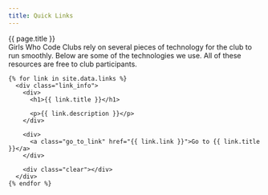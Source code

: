 ```yaml
---
title: Quick Links
---
```


<div id="links" class="post container">
  <div class="title">
    {{ page.title }}
  </div>

  <div class="content">
    Girls Who Code Clubs rely on several pieces of technology for the club to run smoothly. Below are some of the technologies we use. All of these resources are free to club participants.

    {% for link in site.data.links %}
      <div class="link_info">
        <div>
          <h1>{{ link.title }}</h1>

          <p>{{ link.description }}</p>
        </div>

        <div>
          <a class="go_to_link" href="{{ link.link }}">Go to {{ link.title }}</a>
        </div>

        <div class="clear"></div>
      </div>
    {% endfor %}
  </div>
</div>
